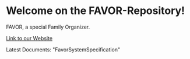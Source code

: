 # Welcome on the FAVOR-Repository!

FAVOR, a special Family Organizer.

[Link to our Website](http://favor.somee.com)

Latest Documents: "FavorSystemSpecification"  
